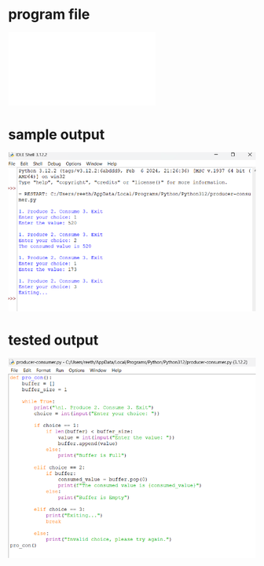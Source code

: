 # program file
![program_file](producer-consumer.py)

# sample output
![sample_output](producer-consumer_output.png)

# tested output
![tested_output](producer-consumer_program.png)
